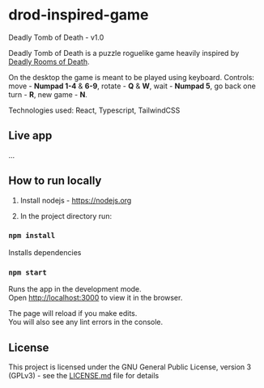 # drod-inspired-game
Deadly Tomb of Death - v1.0

Deadly Tomb of Death is a puzzle roguelike game heavily inspired by [Deadly Rooms of Death](https://en.wikipedia.org/wiki/Deadly_Rooms_of_Death).

On the desktop the game is meant to be played using keyboard. Controls: move - **Numpad 1-4** & **6-9**, rotate - **Q** & **W**, wait - **Numpad 5**, go back one turn - **R**, new game - **N**.

Technologies used: React, Typescript, TailwindCSS

## Live app

...

## How to run locally

1. Install nodejs - https://nodejs.org

2. In the project directory run:

### `npm install` 
Installs dependencies
### `npm start`
Runs the app in the development mode.<br />
Open [http://localhost:3000](http://localhost:3000) to view it in the browser.

The page will reload if you make edits.<br />
You will also see any lint errors in the console.

## License

This project is licensed under the GNU General Public License, version 3 (GPLv3) - see the [LICENSE.md](LICENSE.md) file for details



